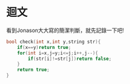 # 迴文
看到Jonason大大寫的簡潔判斷，就先記錄一下吧!

```cpp
bool check(int x,int y,string str){
    if(x==y)return true;
    for(int i=x,j=y;i<=j;i++,j--){
        if(str[i]!=str[j])return false;
    }
    return true;
}
```
